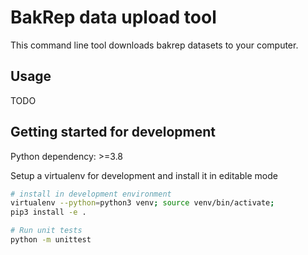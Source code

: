 # BakRep data upload tool

This command line tool downloads bakrep datasets to your computer.

## Usage

TODO

## Getting started for development

Python dependency: >=3.8

Setup a virtualenv for development and install it in editable mode

```sh
# install in development environment
virtualenv --python=python3 venv; source venv/bin/activate;
pip3 install -e .

# Run unit tests
python -m unittest
```
